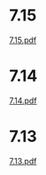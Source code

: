 ﻿# 7.15
[7.15.pdf](http://7xrilq.com1.z0.glb.clouddn.com/715.pdf)
# 7.14
[7.14.pdf](http://7xrilq.com1.z0.glb.clouddn.com/714.pdf)
# 7.13
[7.13.pdf](http://7xrilq.com1.z0.glb.clouddn.com/713.pdf)
